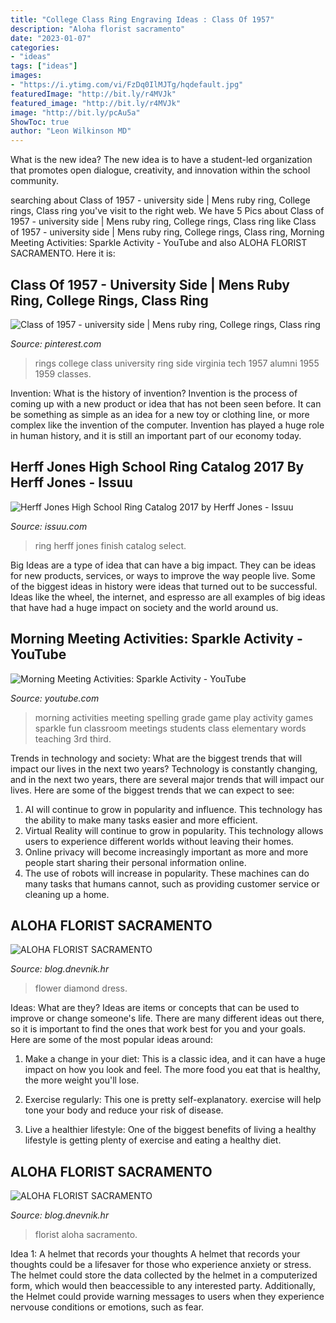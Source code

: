 ```yaml
---
title: "College Class Ring Engraving Ideas : Class Of 1957"
description: "Aloha florist sacramento"
date: "2023-01-07"
categories:
- "ideas"
tags: ["ideas"]
images:
- "https://i.ytimg.com/vi/FzDq0IlMJTg/hqdefault.jpg"
featuredImage: "http://bit.ly/r4MVJk"
featured_image: "http://bit.ly/r4MVJk"
image: "http://bit.ly/pcAu5a"
ShowToc: true
author: "Leon Wilkinson MD"
---
```



What is the new idea?
The new idea is to have a student-led organization that promotes open dialogue, creativity, and innovation within the school community.

	

		
searching about Class of 1957 - university side | Mens ruby ring, College rings, Class ring you've visit to the right web. We have 5 Pics about Class of 1957 - university side | Mens ruby ring, College rings, Class ring like Class of 1957 - university side | Mens ruby ring, College rings, Class ring, Morning Meeting Activities: Sparkle Activity - YouTube and also ALOHA FLORIST SACRAMENTO. Here it is:
		
    
## Class Of 1957 - University Side | Mens Ruby Ring, College Rings, Class Ring

<img loading=lazy src="https://i.pinimg.com/736x/0a/1a/a0/0a1aa07457f56041330ac617d6fbec44--university.jpg" onerror="this.onerror=null;this.src='https://tse1.mm.bing.net/th?id=OIP.OMszSJIUlOkEp8BNv3QjqgHaGA&amp;pid=15.1';" alt="Class of 1957 - university side | Mens ruby ring, College rings, Class ring">

_Source: pinterest.com_

>rings college class university ring side virginia tech 1957 alumni 1955 1959 classes. 

	

Invention: What is the history of invention?
Invention is the process of coming up with a new product or idea that has not been seen before. It can be something as simple as an idea for a new toy or clothing line, or more complex like the invention of the computer. Invention has played a huge role in human history, and it is still an important part of our economy today.

    
## Herff Jones High School Ring Catalog 2017 By Herff Jones - Issuu

<img loading=lazy src="https://image.isu.pub/160627155051-25ecd244c6a832a660853718629f6eb6/jpg/page_23.jpg" onerror="this.onerror=null;this.src='https://tse2.mm.bing.net/th?id=OIP.BASi24_1cJh0RDtCfuMOpQHaJn&amp;pid=15.1';" alt="Herff Jones High School Ring Catalog 2017 by Herff Jones - Issuu">

_Source: issuu.com_

>ring herff jones finish catalog select. 

	

Big Ideas are a type of idea that can have a big impact. They can be ideas for new products, services, or ways to improve the way people live. Some of the biggest ideas in history were ideas that turned out to be successful. Ideas like the wheel, the internet, and espresso are all examples of big ideas that have had a huge impact on society and the world around us.

    
## Morning Meeting Activities: Sparkle Activity - YouTube

<img loading=lazy src="https://i.ytimg.com/vi/FzDq0IlMJTg/hqdefault.jpg" onerror="this.onerror=null;this.src='https://tse1.mm.bing.net/th?id=OIP.lFBt2Ascy2-l0PAy3iCsNwHaFj&amp;pid=15.1';" alt="Morning Meeting Activities: Sparkle Activity - YouTube">

_Source: youtube.com_

>morning activities meeting spelling grade game play activity games sparkle fun classroom meetings students class elementary words teaching 3rd third. 

	

Trends in technology and society: What are the biggest trends that will impact our lives in the next two years?
Technology is constantly changing, and in the next two years, there are several major trends that will impact our lives. Here are some of the biggest trends that we can expect to see: 
1) AI will continue to grow in popularity and influence. This technology has the ability to make many tasks easier and more efficient. 
2) Virtual Reality will continue to grow in popularity. This technology allows users to experience different worlds without leaving their homes. 
3) Online privacy will become increasingly important as more and more people start sharing their personal information online. 
4) The use of robots will increase in popularity. These machines can do many tasks that humans cannot, such as providing customer service or cleaning up a home.

    
## ALOHA FLORIST SACRAMENTO

<img loading=lazy src="http://bit.ly/r4MVJk" onerror="this.onerror=null;this.src='https://tse2.mm.bing.net/th?id=OIP.VvdVlf0nPR-GOk8ZFaTKBgAAAA&amp;pid=15.1';" alt="ALOHA FLORIST SACRAMENTO">

_Source: blog.dnevnik.hr_

>flower diamond dress. 

	

Ideas: What are they?
Ideas are items or concepts that can be used to improve or change someone's life. There are many different ideas out there, so it is important to find the ones that work best for you and your goals. Here are some of the most popular ideas around:
1. Make a change in your diet: This is a classic idea, and it can have a huge impact on how you look and feel. The more food you eat that is healthy, the more weight you'll lose.

2. Exercise regularly: This one is pretty self-explanatory. exercise will help tone your body and reduce your risk of disease.

3. Live a healthier lifestyle: One of the biggest benefits of living a healthy lifestyle is getting plenty of exercise and eating a healthy diet.

    
## ALOHA FLORIST SACRAMENTO

<img loading=lazy src="http://bit.ly/pcAu5a" onerror="this.onerror=null;this.src='https://tse2.mm.bing.net/th?id=OIP.EzBhebizNEl-U1fLw8aUOQAAAA&amp;pid=15.1';" alt="ALOHA FLORIST SACRAMENTO">

_Source: blog.dnevnik.hr_

>florist aloha sacramento. 

	

Idea 1: A helmet that records your thoughts
A helmet that records your thoughts could be a lifesaver for those who experience anxiety or stress. The helmet could store the data collected by the helmet in a computerized form, which would then beaccessible to any interested party. Additionally, the Helmet could provide warning messages to users when they experience nervouse conditions or emotions, such as fear.


